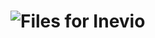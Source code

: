 ![Files for Inevio](https://cloud.githubusercontent.com/assets/1794673/5490248/6c05b848-86d0-11e4-98d0-cebfd782eab2.png)
=====
